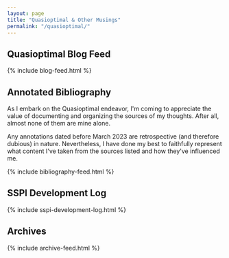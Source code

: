 ```yaml
---
layout: page
title: "Quasioptimal & Other Musings"
permalink: "/quasioptimal/"
---
```


## Quasioptimal Blog Feed

{% include blog-feed.html %}


## Annotated Bibliography

As I embark on the Quasioptimal endeavor, I'm coming to appreciate the value of documenting and organizing the sources of my thoughts.  After all, almost none of them are mine alone.  

Any annotations dated before March 2023 are retrospective (and therefore dubious) in nature.  Nevertheless, I have done my best to faithfully represent what content I've taken from the sources listed and how they've influenced me.

{% include bibliography-feed.html %}

## SSPI Development Log

{% include sspi-development-log.html %}

## Archives

{% include archive-feed.html %}